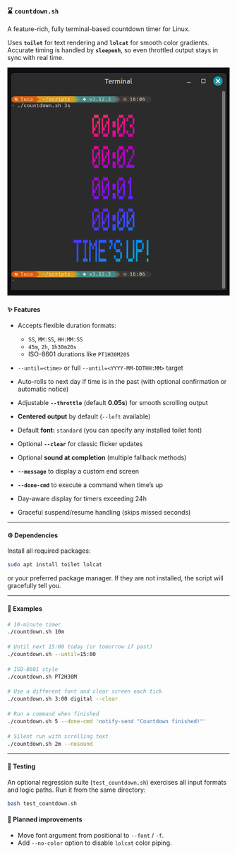 ### ⌛ `countdown.sh`

A feature-rich, fully terminal-based countdown timer for Linux.

Uses **`toilet`** for text rendering and **`lolcat`** for smooth color gradients.
Accurate timing is handled by **`sleepenh`**, so even throttled output stays in sync with real time.

<p align="center">
  <img src="docs/screenshot.png" alt="Screenshot of countdown.sh" width="600"/>
</p>

#### ✨ Features

* Accepts flexible duration formats:

  * `SS`, `MM:SS`, `HH:MM:SS`
  * `45m`, `2h`, `1h30m20s`
  * ISO-8601 durations like `PT1H30M20S`
* `--until=<time>` or full `--until=<YYYY-MM-DDTHH:MM>` target
* Auto-rolls to next day if time is in the past
  (with optional confirmation or automatic notice)
* Adjustable **`--throttle`** (default **0.05s**) for smooth scrolling output
* **Centered output** by default (`--left` available)
* Default **font:** `standard` (you can specify any installed toilet font)
* Optional **`--clear`** for classic flicker updates
* Optional **sound at completion** (multiple fallback methods)
* **`--message`** to display a custom end screen
* **`--done-cmd`** to execute a command when time’s up
* Day-aware display for timers exceeding 24h
* Graceful suspend/resume handling (skips missed seconds)

---

#### ⚙️ Dependencies

Install all required packages:

```bash
sudo apt install toilet lolcat
```

or your preferred package manager. If they are not installed, the script will gracefully tell you.

---

#### 🤖 Examples

```bash
# 10-minute timer
./countdown.sh 10m

# Until next 15:00 today (or tomorrow if past)
./countdown.sh --until=15:00

# ISO-8601 style
./countdown.sh PT2H30M

# Use a different font and clear screen each tick
./countdown.sh 3:00 digital --clear

# Run a command when finished
./countdown.sh 5 --done-cmd 'notify-send "Countdown finished!"'

# Silent run with scrolling text
./countdown.sh 2m --nosound
```

---

#### 🧪 Testing

An optional regression suite (`test_countdown.sh`) exercises all input formats and logic paths.
Run it from the same directory:

```bash
bash test_countdown.sh
```

#### 🚧 Planned improvements

- Move font argument from positional to `--font` / `-f`.
- Add `--no-color` option to disable `lolcat` color piping.
